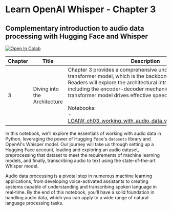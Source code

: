 # Learn OpenAI Whisper - Chapter 3

## Complementary introduction to audio data processing with Hugging Face and Whisper


[![Open In Colab](https://colab.research.google.com/assets/colab-badge.svg)](https://colab.research.google.com/drive/1bIiGyv_YiTdq97a7KrowCceOrZlG2hXL)

| Chapter | Title                                           | Description                                                                                                                                                                                                                                                                         |
|---------|--------------------------------------------------|----------------------------------------------------------------------------------------------------------------------------------------------------------------------------------------------------------------------------------------------------------------------------------------|
| 3       | Diving into the Architecture                     | Chapter 3 provides a comprehensive understanding of the transformer model, which is the backbone of OpenAI's Whisper. Readers will explore the architectural intricacies of Whisper, including the encoder-decoder mechanics, and learn how the transformer model drives effective speech recognition.<br><br>Notebooks:<br>- [LOAIW_ch03_working_with_audio_data_via_Hugging_Face.ipynb](/Chapter03/LOAIW_ch03_working_with_audio_data_via_Hugging_Face.ipynb) |

In this notebook, we'll explore the essentials of working with audio data in Python, leveraging the power of Hugging Face's `datasets` library and OpenAI's Whisper model. Our journey will take us through setting up a Hugging Face account, loading and exploring an audio dataset, preprocessing that dataset to meet the requirements of machine learning models, and finally, transcribing audio to text using the state-of-the-art Whisper model.

Audio data processing is a pivotal step in numerous machine learning applications, from developing voice-activated assistants to creating systems capable of understanding and transcribing spoken language in real-time. By the end of this notebook, you'll have a solid foundation in handling audio data, which you can apply to a wide range of natural language processing tasks.
